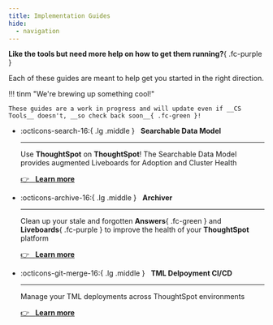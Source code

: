 ```yaml
---
title: Implementation Guides
hide:
  - navigation
---
```


__Like the tools but need more help on how to get them running?__{ .fc-purple }

Each of these guides are meant to help get you started in the right direction.

!!! tinm "We're brewing up something cool!"

    These guides are a work in progress and will update even if __CS Tools__ doesn't, __so check back soon__{ .fc-green }!


<div class="grid cards" markdown>

-   :octicons-search-16:{ .lg .middle } &nbsp; __Searchable Data Model__

    ---

    Use __ThoughtSpot__ on __ThoughtSpot__! The Searchable Data Model provides
    augmented Liveboards for Adoption and Cluster Health

    [:point_right: &nbsp; __Learn more__](#)


-   :octicons-archive-16:{ .lg .middle } &nbsp; __Archiver__

    ---

    Clean up your stale and forgotten __Answers__{ .fc-green } and __Liveboards__{ .fc-purple }
    to improve the health of your __ThoughtSpot__ platform

    [:point_right: &nbsp; __Learn more__](#)


-   :octicons-git-merge-16:{ .lg .middle } &nbsp; __TML Delpoyment CI/CD__

    ---

    Manage your TML deployments across ThoughtSpot environments

    [:point_right: &nbsp; __Learn more__](#)

</div>